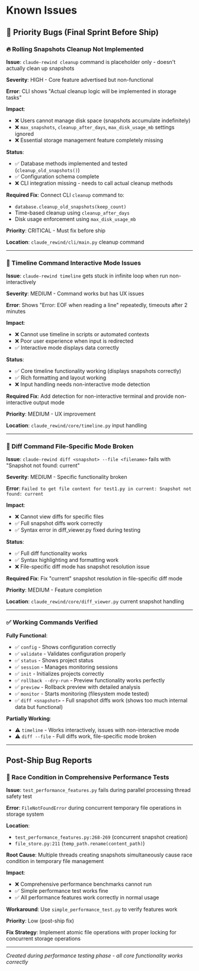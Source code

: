 # Known Issues

## 🚨 Priority Bugs (Final Sprint Before Ship)

### 🔥 Rolling Snapshots Cleanup Not Implemented

**Issue**: `claude-rewind cleanup` command is placeholder only - doesn't actually clean up snapshots

**Severity**: HIGH - Core feature advertised but non-functional

**Error**: CLI shows "Actual cleanup logic will be implemented in storage tasks"

**Impact**:
- ❌ Users cannot manage disk space (snapshots accumulate indefinitely)
- ❌ `max_snapshots`, `cleanup_after_days`, `max_disk_usage_mb` settings ignored
- ❌ Essential storage management feature completely missing

**Status**:
- ✅ Database methods implemented and tested (`cleanup_old_snapshots()`)
- ✅ Configuration schema complete
- ❌ CLI integration missing - needs to call actual cleanup methods

**Required Fix**: Connect CLI `cleanup` command to:
- `database.cleanup_old_snapshots(keep_count)`
- Time-based cleanup using `cleanup_after_days`
- Disk usage enforcement using `max_disk_usage_mb`

**Priority**: CRITICAL - Must fix before ship

**Location**: `claude_rewind/cli/main.py` cleanup command

---

### 🐛 Timeline Command Interactive Mode Issues

**Issue**: `claude-rewind timeline` gets stuck in infinite loop when run non-interactively

**Severity**: MEDIUM - Command works but has UX issues

**Error**: Shows "Error: EOF when reading a line" repeatedly, timeouts after 2 minutes

**Impact**:
- ❌ Cannot use timeline in scripts or automated contexts
- ❌ Poor user experience when input is redirected
- ✅ Interactive mode displays data correctly

**Status**:
- ✅ Core timeline functionality working (displays snapshots correctly)
- ✅ Rich formatting and layout working
- ❌ Input handling needs non-interactive mode detection

**Required Fix**: Add detection for non-interactive terminal and provide non-interactive output mode

**Priority**: MEDIUM - UX improvement

**Location**: `claude_rewind/core/timeline.py` input handling

---

### 🐛 Diff Command File-Specific Mode Broken

**Issue**: `claude-rewind diff <snapshot> --file <filename>` fails with "Snapshot not found: current"

**Severity**: MEDIUM - Specific functionality broken

**Error**: `Failed to get file content for test1.py in current: Snapshot not found: current`

**Impact**:
- ❌ Cannot view diffs for specific files
- ✅ Full snapshot diffs work correctly
- ✅ Syntax error in diff_viewer.py fixed during testing

**Status**:
- ✅ Full diff functionality works
- ✅ Syntax highlighting and formatting work
- ❌ File-specific diff mode has snapshot resolution issue

**Required Fix**: Fix "current" snapshot resolution in file-specific diff mode

**Priority**: MEDIUM - Feature completion

**Location**: `claude_rewind/core/diff_viewer.py` current snapshot handling

---

### ✅ Working Commands Verified

**Fully Functional**:
- ✅ `config` - Shows configuration correctly
- ✅ `validate` - Validates configuration properly
- ✅ `status` - Shows project status
- ✅ `session` - Manages monitoring sessions
- ✅ `init` - Initializes projects correctly
- ✅ `rollback --dry-run` - Preview functionality works perfectly
- ✅ `preview` - Rollback preview with detailed analysis
- ✅ `monitor` - Starts monitoring (filesystem mode tested)
- ✅ `diff <snapshot>` - Full snapshot diffs work (shows too much internal data but functional)

**Partially Working**:
- ⚠️ `timeline` - Works interactively, issues with non-interactive mode
- ⚠️ `diff --file` - Full diffs work, file-specific mode broken

---

## Post-Ship Bug Reports

### 🐛 Race Condition in Comprehensive Performance Tests

**Issue**: `test_performance_features.py` fails during parallel processing thread safety test

**Error**: `FileNotFoundError` during concurrent temporary file operations in storage system

**Location**:
- `test_performance_features.py:268-269` (concurrent snapshot creation)
- `file_store.py:211` (`temp_path.rename(content_path)`)

**Root Cause**: Multiple threads creating snapshots simultaneously cause race condition in temporary file management

**Impact**:
- ❌ Comprehensive performance benchmarks cannot run
- ✅ Simple performance test works fine
- ✅ All performance features work correctly in normal usage

**Workaround**: Use `simple_performance_test.py` to verify features work

**Priority**: Low (post-ship fix)

**Fix Strategy**: Implement atomic file operations with proper locking for concurrent storage operations

---

*Created during performance testing phase - all core functionality works correctly*